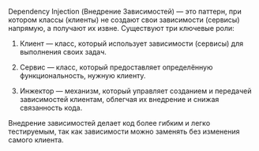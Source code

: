 Dependency Injection (Внедрение Зависимостей) — это паттерн, при котором классы (клиенты) не создают свои зависимости (сервисы) напрямую, а получают их извне. Существуют три ключевые роли:

1. Клиент — класс, который использует зависимости (сервисы) для выполнения своих задач.


2. Сервис — класс, который предоставляет определённую функциональность, нужную клиенту.


3. Инжектор — механизм, который управляет созданием и передачей зависимостей клиентам, облегчая их внедрение и снижая связанность кода.



Внедрение зависимостей делает код более гибким и легко тестируемым, так как зависимости можно заменять без изменения самого клиента.


